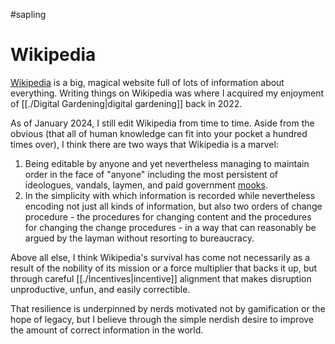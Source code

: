 #sapling
# Wikipedia

[Wikipedia](https://wikipedia.org) is a big, magical website full of lots of information about everything. Writing things on Wikipedia was where I acquired my enjoyment of [[./Digital Gardening|digital gardening]] back in 2022.

As of January 2024, I still edit Wikipedia from time to time. Aside from the obvious (that all of human knowledge can fit into your pocket a hundred times over), I think there are two ways that Wikipedia is a marvel:

1. Being editable by anyone and yet nevertheless managing to maintain order in the face of "anyone" including the most persistent of ideologues, vandals, laymen, and paid government [mooks](https://tvtropes.org/pmwiki/pmwiki.php/Main/Mooks).
2. In the simplicity with which information is recorded while nevertheless encoding not just all kinds of information, but also two orders of change procedure - the procedures for changing content and the procedures for changing the change procedures - in a way that can reasonably be argued by the layman without resorting to bureaucracy. 

Above all else, I think Wikipedia's survival has come not necessarily as a result of the nobility of its mission or a force multiplier that backs it up, but through careful [[./Incentives|incentive]] alignment that makes disruption unproductive, unfun, and easily correctible. 

That resilience is underpinned by nerds motivated not by gamification or the hope of legacy, but I believe through the simple nerdish desire to improve the amount of correct information in the world. 
